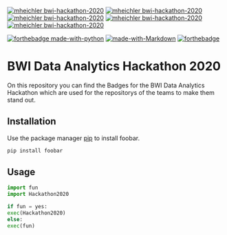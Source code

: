  [![mheichler bwi-hackathon-2020](https://abload.de/img/bwi_dataanalyticshacktek4q.png)](https://www.bwi.de/) [![mheichler bwi-hackathon-2020](https://abload.de/img/bwi_dataanalyticshacksjkxf.png)](https://www.bwi.de/) [![mheichler bwi-hackathon-2020](https://abload.de/img/bwi_dataanalyticshack7ujy4.png)](https://www.bwi.de/) [![mheichler bwi-hackathon-2020](https://abload.de/img/bwi_dataanalyticshackd3jqd.png)](https://www.bwi.de/) [![mheichler bwi-hackathon-2020](https://abload.de/img/bwi_dataanalyticshackwckm4.png)](https://www.bwi.de/) 

[![forthebadge made-with-python](http://ForTheBadge.com/images/badges/made-with-python.svg)](https://www.python.org/) [![made-with-Markdown](https://forthebadge.com/images/badges/made-with-markdown.svg)](http://commonmark.org) [![forthebadge](https://forthebadge.com/images/badges/60-percent-of-the-time-works-every-time.svg)](https://forthebadge.com)
# BWI Data Analytics Hackathon 2020

On this repository you can find the Badges for the BWI Data Analytics Hackathon which are used for the repositorys of the teams to make them stand out.

## Installation

Use the package manager [pip](https://pip.pypa.io/en/stable/) to install foobar.

```bash
pip install foobar
```

## Usage

```python
import fun
import Hackathon2020

if fun = yes:
exec(Hackathon2020)
else: 
exec(fun)
```

